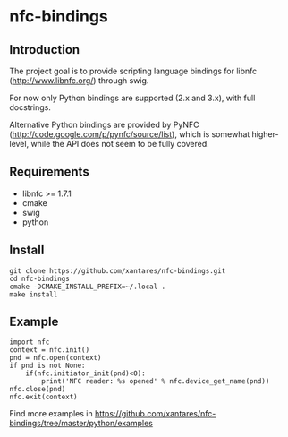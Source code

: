 nfc-bindings
============

Introduction
------------

The project goal is to provide scripting language bindings for libnfc (http://www.libnfc.org/) through swig.

For now only Python bindings are supported (2.x and 3.x), with full docstrings.

Alternative Python bindings are provided by PyNFC (http://code.google.com/p/pynfc/source/list), which is somewhat higher-level, while the API does not seem to be fully covered.

Requirements
------------

  * libnfc >= 1.7.1
  * cmake
  * swig
  * python

Install
-------

    git clone https://github.com/xantares/nfc-bindings.git
    cd nfc-bindings
    cmake -DCMAKE_INSTALL_PREFIX=~/.local .
    make install

Example
-------

    import nfc
    context = nfc.init()
    pnd = nfc.open(context)
    if pnd is not None:
        if(nfc.initiator_init(pnd)<0):
            print('NFC reader: %s opened' % nfc.device_get_name(pnd))
    nfc.close(pnd)
    nfc.exit(context)

Find more examples in https://github.com/xantares/nfc-bindings/tree/master/python/examples



